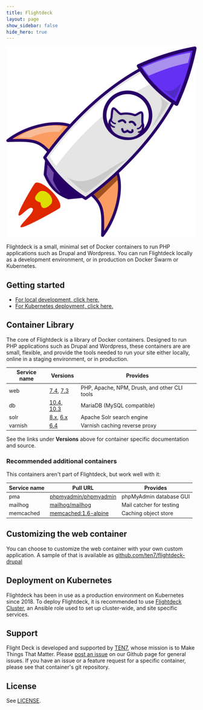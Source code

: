 ```yaml
---
title: Flightdeck
layout: page
show_sidebar: false
hide_hero: true
---
```


![Flightdeck logo](flightdeck.svg)

Flightdeck is a small, minimal set of Docker containers to run PHP applications such as Drupal and Wordpress. You can run Flightdeck locally as a development environment, or in production on Docker Swarm or Kubernetes.

## Getting started

-   [For local development, click here.](getting-started-locally.html)
-   [For Kubernetes deployment, click here.](getting-started-k8s.html)

## Container Library

The core of Flightdeck is a library of Docker containers. Designed to run PHP applications such as Drupal and Wordpress, these containers are are small, flexible, and provide the tools needed to run your site either locally, online in a staging environment, or in production.

| Service name | Versions                                                                                                 | Provides                                     |
| ------------ | -------------------------------------------------------------------------------------------------------- | -------------------------------------------- |
| web          | [7.4](https://github.com/ten7/flightdeck-web-7.4/), [7.3](https://github.com/ten7/flightdeck-web-7.3/)   | PHP, Apache, NPM, Drush, and other CLI tools |
| db           | [10.4](https://github.com/ten7/flightdeck-db-10.4/), [10.3](https://github.com/ten7/flightdeck-db-10.3/) | MariaDB (MySQL compatible)                   |
| solr         | [8.x](https://github.com/ten7/flightdeck-solr-8/), [6.x](https://github.com/ten7/flightdeck-solr-6/)     | Apache Solr search engine                    |
| varnish      | [6.4](https://github.com/ten7/flightdeck-varnish-6.4/)                                                   | Varnish caching reverse proxy                |

See the links under **Versions** above for container specific documentation and source.

### Recommended additional containers

This containers aren't part of Flightdeck, but work well with it:

| Service name | Pull URL                                                            | Provides                 |
| ------------ | ------------------------------------------------------------------- | ------------------------ |
| pma          | [phpmyadmin/phpmyadmin](https://github.com//phpmyadmin/phpmyadmin/) | phpMyAdmin database GUI  |
| mailhog      | [mailhog/mailhog](https://github.com//mailhog/mailhog/)             | Mail catcher for testing |
| memcached    | [memcached:1.6-alpine](https://hub.docker.com/_/memcached/)         | Caching object store     |

## Customizing the web container

You can choose to customize the web container with your own custom application. A sample of that is available as [github.com/ten7/flightdeck-drupal](https://github.com/ten7/flightdeck-drupal)

## Deployment on Kubernetes

Flightdeck has been in use as a production environment on Kubernetes since 2018. To deploy Flightdeck, it is recommended to use [Flightdeck Cluster](https://github.com/ten7/ansible-role-flightdeck-cluster), an Ansible role used to set up cluster-wide, and site specific services.

## Support

Flight Deck is developed and supported by [TEN7](https://ten7.com/), whose mission is to Make Things That Matter. Please [post an issue](https://github.com/ten7/flightdeck.ten7.com/issues/new) on our Github page for general issues. If you have an issue or a feature request for a specific container, please see that container's git repository.

## License

See [LICENSE](https://raw.githubusercontent.com/ten7/flightdeck.ten7.com/master/LICENSE).
